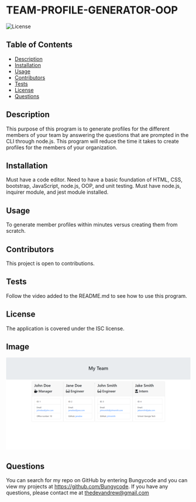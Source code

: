 # TEAM-PROFILE-GENERATOR-OOP

  ![License](https://img.shields.io/badge/License-ISC-yellow)

  ## Table of Contents
  * [Description](#description)
  * [Installation](#installation)
  * [Usage](#usage)
  * [Contributors](#contribution)
  * [Tests](#test)
  * [License](#license)
  * [Questions](#questions)
  
  ## Description 
  This purpose of this program is to generate profiles for the different members of your team by answering the questions that are prompted in the CLI through node.js. This program will reduce the time it takes to create profiles for the members of your organization.
  
  ## Installation 
  Must have a code editor. Need to have a basic foundation of HTML, CSS, bootstrap, JavaScript, node.js, OOP, and unit testing. Must have node.js, inquirer module, and jest module installed.

  ## Usage 
  To generate member profiles within minutes versus creating them from scratch.

  ## Contributors
  This project is open to contributions.

  ## Tests
  Follow the video added to the README.md to see how to use this program.

  ## License 
  The application is covered under the ISC license.

  ## Image
  ![This is an image of the finished deployed application](./src/team-profile-pic.png)

  ## Questions
  You can search for my repo on GitHub by entering Bungycode and you can view my projects at https://github.com/Bungycode. If you have any questions, please contact me at thedevandrew@gmail.com


